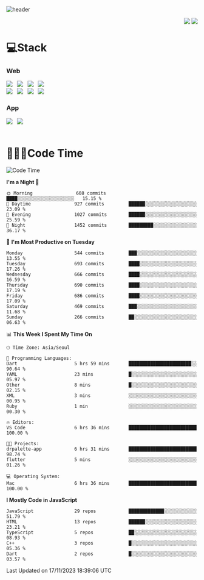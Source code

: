 ![header](https://capsule-render.vercel.app/api?type=waving&color=gradient&height=200&text=Cheri&fontAlign=70&fontAlignY=40&animation=twinkling)


<div align="end">
 <a href="https://cheri.tistory.com/"><img src="https://img.shields.io/badge/Blog-AD29B6?style=flat-square&logo=Tidal&logoColor=white"/></a> 
 <a href="mailto:hey.rnjs1135@gmail.com"><img src="https://img.shields.io/badge/Mail-EA4335?style=flat-square&logo=Gmail&logoColor=white"/></a>
</div>

<h1>💻Stack</h1>
<div>
 <h3>Web</h3>
 <!-- badge : https://shields.io/ -->
 <!-- icon : https://simpleicons.org/?q=Get -->
 <img src="https://img.shields.io/badge/HTML5-e74c3c?style=flat-square&logo=HTML5&logoColor=white"></img> &nbsp 
 <img src="https://img.shields.io/badge/CSS3-0A84FF?style=flat-square&logo=CSS3&logoColor=white"></img> &nbsp 
 <img src="https://img.shields.io/badge/tailwind%2Dcss-06B6D4?style=flat-square&logo=tailwindcss&logoColor=white"/></a> &nbsp 
 <img src="https://img.shields.io/badge/styled%2Dcomponents-DB7093?style=flat-square&logo=styled%2Dcomponents&logoColor=white"/></a>
 <br/>
 <img src="https://img.shields.io/badge/JavaScript-FFCD11?style=flat-square&logo=JavaScript&logoColor=white"></img> &nbsp 
 <img src="https://img.shields.io/badge/React-00BCF6?style=flat-square&logo=React&logoColor=white"></img> &nbsp 
 <img src="https://img.shields.io/badge/Redux-764ABC?style=flat-square&logo=Redux&logoColor=white"/> &nbsp 
 <img src="https://img.shields.io/badge/Zustand-582D3E?style=flat-square&logo=Zustand&logoColor=white"/></a> &nbsp 
 <br/>
 <h3>App</h3>
 <img src="https://img.shields.io/badge/Flutter-02569B?style=flat-square&logo=Flutter&logoColor=white"/></a> &nbsp 
 <img src="https://img.shields.io/badge/Getx-600EB2?style=flat-square"/></a> &nbsp 
</div> 

<br/>

<h1>👩🏼‍💻Code Time</h1>

<!--START_SECTION:waka-->
![Code Time](http://img.shields.io/badge/Code%20Time-2%2C600%20hrs%2052%20mins-blue)

**I'm a Night 🦉** 

```text
🌞 Morning                608 commits         ████░░░░░░░░░░░░░░░░░░░░░   15.15 % 
🌆 Daytime                927 commits         ██████░░░░░░░░░░░░░░░░░░░   23.09 % 
🌃 Evening                1027 commits        ██████░░░░░░░░░░░░░░░░░░░   25.59 % 
🌙 Night                  1452 commits        █████████░░░░░░░░░░░░░░░░   36.17 % 
```
📅 **I'm Most Productive on Tuesday** 

```text
Monday                   544 commits         ███░░░░░░░░░░░░░░░░░░░░░░   13.55 % 
Tuesday                  693 commits         ████░░░░░░░░░░░░░░░░░░░░░   17.26 % 
Wednesday                666 commits         ████░░░░░░░░░░░░░░░░░░░░░   16.59 % 
Thursday                 690 commits         ████░░░░░░░░░░░░░░░░░░░░░   17.19 % 
Friday                   686 commits         ████░░░░░░░░░░░░░░░░░░░░░   17.09 % 
Saturday                 469 commits         ███░░░░░░░░░░░░░░░░░░░░░░   11.68 % 
Sunday                   266 commits         ██░░░░░░░░░░░░░░░░░░░░░░░   06.63 % 
```


📊 **This Week I Spent My Time On** 

```text
🕑︎ Time Zone: Asia/Seoul

💬 Programming Languages: 
Dart                     5 hrs 59 mins       ███████████████████████░░   90.64 % 
YAML                     23 mins             █░░░░░░░░░░░░░░░░░░░░░░░░   05.97 % 
Other                    8 mins              █░░░░░░░░░░░░░░░░░░░░░░░░   02.15 % 
XML                      3 mins              ░░░░░░░░░░░░░░░░░░░░░░░░░   00.95 % 
Ruby                     1 min               ░░░░░░░░░░░░░░░░░░░░░░░░░   00.30 % 

🔥 Editors: 
VS Code                  6 hrs 36 mins       █████████████████████████   100.00 % 

🐱‍💻 Projects: 
drpalette-app            6 hrs 31 mins       █████████████████████████   98.74 % 
flutter                  5 mins              ░░░░░░░░░░░░░░░░░░░░░░░░░   01.26 % 

💻 Operating System: 
Mac                      6 hrs 36 mins       █████████████████████████   100.00 % 
```

**I Mostly Code in JavaScript** 

```text
JavaScript               29 repos            █████████████░░░░░░░░░░░░   51.79 % 
HTML                     13 repos            ██████░░░░░░░░░░░░░░░░░░░   23.21 % 
TypeScript               5 repos             ██░░░░░░░░░░░░░░░░░░░░░░░   08.93 % 
C++                      3 repos             █░░░░░░░░░░░░░░░░░░░░░░░░   05.36 % 
Dart                     2 repos             █░░░░░░░░░░░░░░░░░░░░░░░░   03.57 % 
```




 Last Updated on 17/11/2023 18:39:06 UTC
<!--END_SECTION:waka-->
